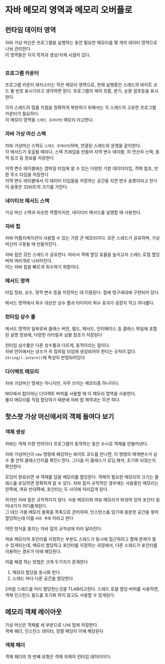 # 자바 메모리 영역과 메모리 오버플로

## 런타임 데이터 영역

자바 가상 머신은 프로그램을 실행하는 동안 필요한 메모리를 몇 개의 데이터 영역으로 나눠 관리한다.\
이 영역들은 각각 목적과 생성/삭제 시점이 있다.

<img src="../../../.gitbook/assets/file.excalidraw (51).svg" alt="" class="gitbook-drawing">

### 프로그램 카운터

프로그램 카운터 레지스터는 작은 메모리 영역으로, 현재 실행중인 스레드의 바이트 코드 줄 번호 표시기라고 생각하면 된다. 프로그램의 제어 흐름, 분기, 순환 점프등을 표시한다

각각 스레드의 멈춤 지점을 정확하게 복원하기 위해서는 각 스레드의 고유한 프로그램 카운터가 필요하다.\
이 메모리 영역을 `스레드 프라이빗` 메모리 라고한다.

### 자바 가상 머신 스택

자바 가상머신 스택도 `스레드 프레이빗`하며, 연결된 스레드와 운명을 같이한다.\
각 메서드가 호출될 때마다, 스택 프레임을 만들어 지역 변수 테이블, 피 연산자 스택, 동적 링크 등 정보를 저장한다

지역 변수 테이블에는 컴파일 타임에 알 수 있는 다양한 기본 데이터타입, 객체 참조, 반환 주소 타입을 저장한다\
지역 변수 테이블에서 이 데이터 타입들을 저장하는 공간을 지연 변수 슬롯이라고 한다\
이 슬롯은 32비트의 크기를 가진다.

### 네이티브 메서드 스택

가상 머신 스택과 비슷한 역할이지만, 네이티브 메서드를 실행할 때 사용한다.

### 자바 힙

자바 어플리케이션이 사용할 수 있는 가장 큰 메모리이다. 모든 스레드가 공유하며, 가상 머신이 구동될 때 만들어진다.

자바 힙은 모든 스레드가 공유한다. 따라서 객체 할당 효율을 높이고자 스레드 로컬 할당 버퍼 여러개로 나뉘어진다.\
이는 자바 힙을 빠르게 회수하기 위함이다.

### 메서드 영역

타입 정보, 상수, 정적 변수 등을 저장하는 데 이용된다. 힙에 영구세대에 구현되어 있다.

메서드 영역에서 회수 대상은 상수 풀과 타이이라 회수 효과가 굉장히 적고 까다롭다.

### 런타임 상수 풀

메서드 영역의 일부로써 클래스 버전, 필드, 메서드, 인터페이스 등 클래스 파일에 포함된 설명 정보에, 다양한 리터럴과 심벌 참조가 저장된다

런타임 상수풀은 다른 상수풀과 다르게, 동적이라는 점이다.\
자바 언어에서는 상수가 꼭 컴파일 타임에 생성되어야 한다는 규칙이 없다.\
`String().intern()`에 특성이 반영되어있다

### 다이렉트 메모리

자바 가상머신 명세는 아니지만, 자주 쓰이는 메모리중 하나이다.

NIO에서 힙이아닌 다이렉트 버퍼를 사용할 때 이 메모리 영역을 사용한다.\
물리 메모리를 직접 할당하기 때문에 자바 힙 제약과는 무관 하다.

## 핫스팟 가상 머신에서의 객체 들여다 보기

### 객체 생성

자바는 객체 지향 언어이다 프로그램이 동작하는 동안 수시로 객체를 만들어낸다.

자바 가상머신이 `new` 명령에 해당하는 바이트 코드를 만나면, 이 명령의 매개변수가 상수 풀 안의 클래스인지를 확인ㄷ한다. 그다음 이 클래스가 로딩,해석, 초기화 되었는지 확인한다

로딩이 완료되면 새 객체를 담을 메모리를 할당한다. 객체의 필요한 메모리의 크기는 클래스를 로딩하면 정확하게 알 수 있다. 자바 힙이 규칙적인 경우에는 사용중인 메모리는 한쪽에, 여유 반대쪽에, 포인터는 두 사이에 자리잡게 된다.

하지만 자바 힙은 규칙적이지 않다. 사용 메모리와 여유 메모리가 뒤섞여 있어 포인터 밀어내기가 까다롭게된다.\
그 대신 가용 메모리 블록을 목록으로 관리하여, 인스턴스를 담기에 충분한 공간을 찾아 할당하는데 이를 `여유 목록` 이라고 한다

어떤 방식을 쓸지는 자바 힙의 규칙성에 따라 달라진다.&#x20;

여유 메모리의 포인터를 지정하는 부분도  스레드가 동시에 접근하려고 할때 문제가 될 수 있게되는데, 메모리 할당하고 포인터를 지정하는 과정에서, 다른 스레드가 포인터를 이용하는 경우가 이에 해당된다.

이를 해결 하는 방법은 크게 두가지가 존재한다

1. 메모리 할당을 동시화 한다.
2. 스레드 마다 다른 공간을 할당한다

2처럼 스레드를 미리 할당한는것을 TLAB라고한다.  스레드 로컬 할당 버퍼를 사용하면, 객체 인스턴스 필드를 초기화 하지 않고도 사용할 수 있게된다.

## 메모리 객체 레이아웃

가상 머신은 객체를 세 부분으로 나눠 힙에 저장한다.\
객체 헤더, 인스턴스 데이터, 정렬 패딩이 이에 해당된다

### 객체 헤더

객체 헤더의 첫 번째 유형은 객체 자체의 런타임 데이터이다.

